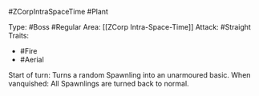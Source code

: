 #ZCorpIntraSpaceTime #Plant

Type: #Boss #Regular
Area: [[ZCorp Intra-Space-Time]]
Attack: #Straight
Traits:
- #Fire
- #Aerial

Start of turn: Turns a random Spawnling into an unarmoured basic.
When vanquished: All Spawnlings are turned back to normal.